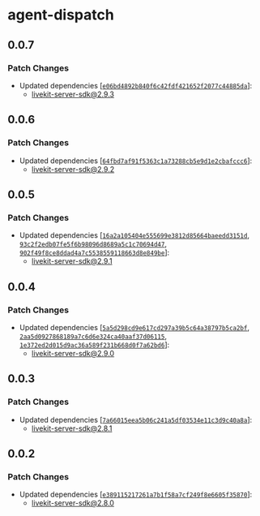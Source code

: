 # agent-dispatch

## 0.0.7

### Patch Changes

- Updated dependencies [[`e06bd4892b840f6c42fdf421652f2077c44885da`](https://github.com/livekit/node-sdks/commit/e06bd4892b840f6c42fdf421652f2077c44885da)]:
  - livekit-server-sdk@2.9.3

## 0.0.6

### Patch Changes

- Updated dependencies [[`64fbd7af91f5363c1a73288cb5e9d1e2cbafccc6`](https://github.com/livekit/node-sdks/commit/64fbd7af91f5363c1a73288cb5e9d1e2cbafccc6)]:
  - livekit-server-sdk@2.9.2

## 0.0.5

### Patch Changes

- Updated dependencies [[`16a2a105404e555699e3812d85664baeedd3151d`](https://github.com/livekit/node-sdks/commit/16a2a105404e555699e3812d85664baeedd3151d), [`93c2f2edb07fe5f6b98096d8689a5c1c70694d47`](https://github.com/livekit/node-sdks/commit/93c2f2edb07fe5f6b98096d8689a5c1c70694d47), [`902f49f8ce8ddad4a7c5538559118663d8e849be`](https://github.com/livekit/node-sdks/commit/902f49f8ce8ddad4a7c5538559118663d8e849be)]:
  - livekit-server-sdk@2.9.1

## 0.0.4

### Patch Changes

- Updated dependencies [[`5a5d298cd9e617cd297a39b5c64a38797b5ca2bf`](https://github.com/livekit/node-sdks/commit/5a5d298cd9e617cd297a39b5c64a38797b5ca2bf), [`2aa5d0927868189a7c6d6e324ca40aaf37d06115`](https://github.com/livekit/node-sdks/commit/2aa5d0927868189a7c6d6e324ca40aaf37d06115), [`1e372ed2d015d9ac36a589f231b668d0f7a62bd6`](https://github.com/livekit/node-sdks/commit/1e372ed2d015d9ac36a589f231b668d0f7a62bd6)]:
  - livekit-server-sdk@2.9.0

## 0.0.3

### Patch Changes

- Updated dependencies [[`7a66015eea5b06c241a5df03534e11c3d9c40a8a`](https://github.com/livekit/node-sdks/commit/7a66015eea5b06c241a5df03534e11c3d9c40a8a)]:
  - livekit-server-sdk@2.8.1

## 0.0.2

### Patch Changes

- Updated dependencies [[`e389115217261a7b1f58a7cf249f8e6605f35870`](https://github.com/livekit/node-sdks/commit/e389115217261a7b1f58a7cf249f8e6605f35870)]:
  - livekit-server-sdk@2.8.0

